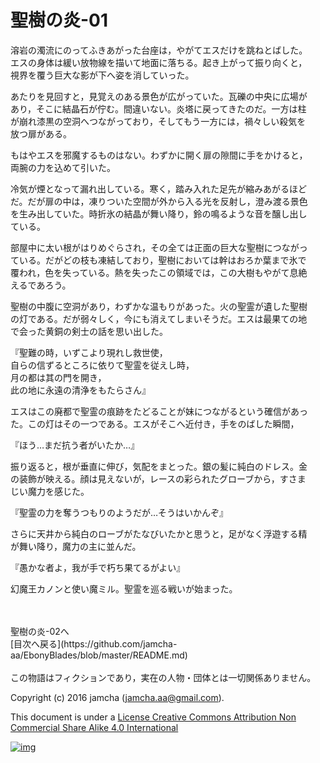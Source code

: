 # 聖樹の炎-01

溶岩の濁流にのってふきあがった台座は，やがてエスだけを跳ねとばした。  
エスの身体は緩い放物線を描いて地面に落ちる。起き上がって振り向くと，  
視界を覆う巨大な影が下へ姿を消していった。  

あたりを見回すと，見覚えのある景色が広がっていた。瓦礫の中央に広場が  
あり，そこに結晶石が佇む。間違いない。炎塔に戻ってきたのだ。一方は柱  
が崩れ漆黒の空洞へつながっており，そしてもう一方には，禍々しい殺気を  
放つ扉がある。  

もはやエスを邪魔するものはない。わずかに開く扉の隙間に手をかけると，  
両腕の力を込めて引いた。  

冷気が煙となって漏れ出している。寒く，踏み入れた足先が縮みあがるほど  
だ。だが扉の中は，凍りついた空間が外から入る光を反射し，澄み渡る景色  
を生み出していた。時折氷の結晶が舞い降り，鈴の鳴るような音を醸し出し  
ている。  

部屋中に太い根がはりめぐらされ，その全ては正面の巨大な聖樹につながっ  
ている。だがどの枝も凍結しており，聖樹においては幹はおろか葉まで氷で  
覆われ，色を失っている。熱を失ったこの領域では，この大樹もやがて息絶  
えるであろう。  

聖樹の中腹に空洞があり，わずかな温もりがあった。火の聖霊が遺した聖樹  
の灯である。だが弱々しく，今にも消えてしまいそうだ。エスは最果ての地  
で会った黄銅の剣士の話を思い出した。  

『聖難の時，いずこより現れし救世使，  
自らの信ずるところに依りて聖霊を従えし時，  
月の都は其の門を開き，  
此の地に永遠の清浄をもたらさん』  

エスはこの廃都で聖霊の痕跡をたどることが妹につながるという確信があっ  
た。この灯はその一つである。エスがそこへ近付き，手をのばした瞬間，  

『ほう…まだ抗う者がいたか…』  

振り返ると，根が垂直に伸び，気配をまとった。銀の髪に純白のドレス。金  
の装飾が映える。顔は見えないが，レースの彩られたグローブから，すさま  
じい魔力を感じた。  

『聖霊の力を奪うつもりのようだが…そうはいかんぞ』  

さらに天井から純白のローブがたなびいたかと思うと，足がなく浮遊する精  
が舞い降り，魔力の主に並んだ。  

『愚かな者よ，我が手で朽ち果てるがよい』  

幻魔王カノンと使い魔ミル。聖霊を巡る戦いが始まった。  

<br>  
<br>  
聖樹の炎-02へ  

<br>  
[目次へ戻る](https://github.com/jamcha-aa/EbonyBlades/blob/master/README.md)  
<br>  
<br>  
この物語はフィクションであり，実在の人物・団体とは一切関係ありません。  

Copyright (c) 2016 jamcha (jamcha.aa@gmail.com).  

This document is under a [License Creative Commons Attribution Non Commercial Share Alike 4.0 International](http://creativecommons.org/licenses/by-nc-sa/4.0/deed)  

[![img](http://i.creativecommons.org/l/by-nc-sa/3.0/80x15.png)](http://creativecommons.org/licenses/by-nc-sa/4.0/deed)